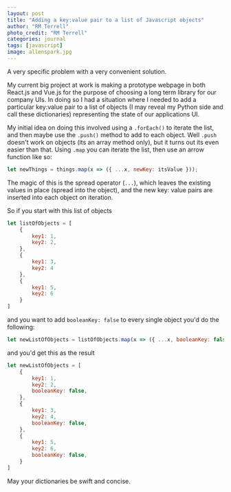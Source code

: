 ```yaml
---
layout: post
title: "Adding a key:value pair to a list of Javascript objects"
author: "RM Terrell"
photo_credit: "RM Terrell"
categories: journal
tags: [javascript]
image: allenspark.jpg
---
```


A very specific problem with a very convenient solution.

My current big project at work is making a prototype webpage in both React.js and Vue.js for the purpose of choosing a long term library for our company UIs. In doing so I had a situation where I needed to add a particular key:value pair to a list of objects (I may reveal my Python side and call these dictionaries) representing the state of our applications UI.

My initial idea on doing this involved using a `.forEach()` to iterate the list, and then maybe use the `.push()` method to add to each object. Well `.push` doesn't work on objects (its an array method only), but it turns out its even easier than that. Using `.map` you can iterate the list, then use an arrow function like so:

```javascript
let newThings = things.map(x => ({ ...x, newKey: itsValue }));
```

The magic of this is the spread operator (`...`), which leaves the existing values in place (spread into the object), and the new key: value pairs are inserted into each object on iteration.

So if you start with this list of objects

```javascript
let listOfObjects = [
    {
        key1: 1,
        key2: 2,
    },
    {
        key1: 3,
        key2: 4
    },
    {
        key1: 5,
        key2: 6
    }
]
```

and you want to add `booleanKey: false` to every single object you'd do the following:

```javascript
let newListOfObjects = listOfObjects.map(x => ({ ...x, booleanKey: false }));
```

and you'd get this as the result

```javascript
let newListOfObjects = [
    {
        key1: 1,
        key2: 2,
        booleanKey: false,
    },
    {
        key1: 3,
        key2: 4,
        booleanKey: false,
    },
    {
        key1: 5,
        key2: 6,
        booleanKey: false,
    }
]
```

May your dictionaries be swift and concise.
